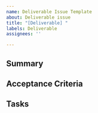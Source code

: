 ```yaml
---
name: Deliverable Issue Template
about: Deliverable issue
title: "[Deliverable] "
labels: Deliverable
assignees: ''

---
```

<!-- Use GitHub Project fields "due date" and "planned start" to set dates -->
<!-- Assignees should be the team leads for the teams involved in the Deliverable -->


## Summary

<!-- Provide a high level summary of the Deliverable -->
<!-- Link to Deliverable description from roadmap.logos.co -->

## Acceptance Criteria

<!-- describe the deliverable and its attributes in plain English -->

## Tasks

<!-- Please add task issues under the appropriate team -->

<!-- ## Research
- [ ] ...
- [ ] 

## nwaku
- [ ] ...
- [ ] 

## js-waku
- [ ] ...
- [ ] 

## Chat
- [ ] ...
- [ ]  -->
